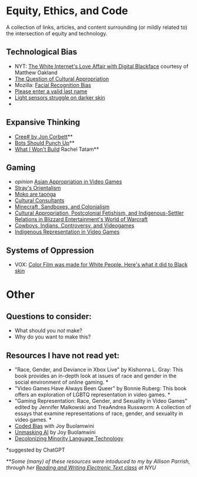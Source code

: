 # Equity, Ethics, and Code
A collection of links, articles, and content surrounding (or mildly related to) the intersection of equity and technology.

## Technological Bias
- NYT: [The White Internet's Love Affair with Digital Blackface](https://www.nytimes.com/video/arts/100000005615988/the-white-internets-love-affair-with-digital-blackface.html) courtesy of Matthew Oakland
- [The Question of Cultural Appropriation](https://www.currentaffairs.org/2017/09/the-question-of-cultural-appropriation)
- Mozilla: [Facial Recognition Bias](https://foundation.mozilla.org/en/blog/facial-recognition-bias/)
- [Please enter a valid last name](https://medium.com/@johnamwill/please-enter-a-valid-last-name-c63dd5397a2a)
- [Light sensors struggle on darker skin](https://www.theverge.com/2022/1/21/22893133/apple-fitbit-heart-rate-sensor-skin-tone-obesity)
- 

## Expansive Thinking
- [Cree# by Jon Corbett](https://esoteric.codes/blog/jon-corbett)**
- [Bots Should Punch Up](https://www.crummy.com/2013/11/27/0)**
- [What I Won't Build](https://slideslive.com/38929585/what-i-wont-build) Rachel Tatam**


## Gaming 
-  *opinion* [Asian Appropriation in Video Games](https://www.gamingbible.com/news/platform/pc/assassins-creed-ghost-of-tsushima-stunning-rpg-377274-20240122)
-  [Stray's Orientalism](https://kotaku.com/stray-game-annapurna-interactive-cat-cyberpunk-1849328820)
-  [Moko are taonga](https://www.newshub.co.nz/home/entertainment/2023/06/anger-over-apparent-use-of-maori-tattoo-on-character-in-xbox-game-starfield.html)
-  [Cultural Consultants](https://nativeprime.com/en/what-is-exactly-a-cultural-consultant-and-how-can-they-benefit-your-game/)
-  [Minecraft, Sandboxes, and Colonialism](https://www.youtube.com/watch?v=d6i5Ylu0mgM)
-  [Cultural Appropriation, Postcolonial Fetishism, and Indigenous-Settler Relations in Blizzard Entertainment's World of Warcraft](https://atrium.lib.uoguelph.ca/items/90e9f606-0c6e-42f9-98b6-8115e8abcd2f)
-  [Cowboys, Indians, Controversy, and Videogames](https://www.darrenreidhistory.co.uk/cowboys-indians-controversy-and-videogames/)
-  [Indigenous Representation in Video Games](https://www.culturalsurvival.org/publications/cultural-survival-quarterly/indigenous-representation-video-games) 
  

## Systems of Oppression
- VOX: [Color Film was made for White People. Here's what it did to Black skin](https://www.youtube.com/watch?v=d16LNHIEJzs)

# Other

## Questions to consider: 
- What should you *not* make?
- Why do you want to make this?

## Resources I have not read yet:
- "Race, Gender, and Deviance in Xbox Live" by Kishonna L. Gray: This book provides an in-depth look at issues of race and gender in the social environment of online gaming. *
- "Video Games Have Always Been Queer" by Bonnie Ruberg: This book offers an exploration of LGBTQ representation in video games. *
- "Gaming Representation: Race, Gender, and Sexuality in Video Games" edited by Jennifer Malkowski and TreaAndrea Russworm: A collection of essays that examine representations of race, gender, and sexuality in video games. *
- [Coded Bias](https://www.netflix.com/title/81328723) with Joy Buolamwini
- [Unmasking AI](https://www.penguinrandomhouse.com/books/670356/unmasking-ai-by-joy-buolamwini/) by Joy Buolamwini
- [Decolonizing Minority Language Technology](https://internetlanguages.org/en/stories/decolonizing-minority-language/)
  

*suggested by ChatGPT

***Some (many) of these resources were intoduced to my by Allison Parrish, through her [Reading and Writing Electronic Text class](https://rwet.decontextualize.com/schedule/) at NYU*
